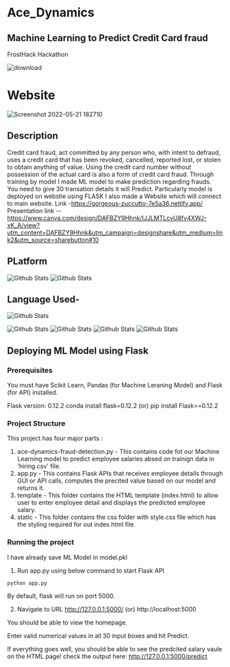 # Ace_Dynamics
## Machine Learning to Predict Credit Card fraud
FrostHack Hackathon

![download](https://user-images.githubusercontent.com/90788942/169682141-5387a807-4245-45b1-8de1-889134a0e9e7.png)




# Website
![Screenshot 2022-05-21 182710](https://user-images.githubusercontent.com/90788942/169652568-1a829a20-9685-4b93-a529-a8a6eab35ea4.jpg)


## Description

Credit card fraud, act committed by any person who, with intent to defraud, uses a credit card that has been revoked, cancelled, reported lost, or stolen to obtain anything of value. Using the credit card number without possession of the actual card is also a form of credit card fraud. Through training by model I made ML model to make prediction regarding frauds. You need to give 30 transation details it will Predict. Particularly model is deployed on webstie using FLASK
I also made a Website which will connect to main website. Link -https://gorgeous-zuccutto-7e5a36.netlify.app/
Presentation link  --https://www.canva.com/design/DAFBZY9Hhnk/IJJLMTLcvU8fy4XWJ-xK_A/view?utm_content=DAFBZY9Hhnk&utm_campaign=designshare&utm_medium=link2&utm_source=sharebutton#10

## PLatform
<p >
        <img src="https://img.shields.io/badge/Kaggle-20BEFF?style=for-the-badge&logo=Kaggle&logoColor=white" alt="Github Stats" />
  <img src="https://img.shields.io/badge/Netlify-00C7B7?style=for-the-badge&logo=netlify&logoColor=white" alt="Github Stats" />
</p>


## Language Used-

<p >
        <img src="https://github.com/jalbertsr/logo-badge-images/blob/master/img/rsz_flask.png?raw=true" alt="Github Stats" />
 
</p>
<p >
        <img src="https://img.shields.io/badge/CSS3-1572B6?style=for-the-badge&logo=css3&logoColor=white" alt="Github Stats" />
   <img src="https://img.shields.io/badge/HTML5-E34F26?style=for-the-badge&logo=html5&logoColor=whit" alt="Github Stats" />
   <img src="https://img.shields.io/badge/JavaScript-323330?style=for-the-badge&logo=javascript&logoColor=F7DF1E" alt="Github Stats" />
   <img src="https://img.shields.io/badge/Python-FFD43B?style=for-the-badge&logo=python&logoColor=blue" alt="Github Stats" />
   
</p>

## Deploying ML Model using Flask


### Prerequisites
You must have Scikit Learn, Pandas (for Machine Leraning Model) and Flask (for API) installed.

Flask version: 0.12.2
conda install flask=0.12.2  (or) pip install Flask==0.12.2

### Project Structure
This project has four major parts :
1. ace-dynamics-fraud-detection.py - This contains code fot our Machine Learning model to predict employee salaries absed on trainign data in 'hiring.csv' file.
2. app.py - This contains Flask APIs that receives employee details through GUI or API calls, computes the precited value based on our model and returns it.
3. template - This folder contains the HTML template (index.html) to allow user to enter employee detail and displays the predicted employee salary.
4. static - This folder contains the css folder with style.css file which has the styling required for out index.html file.

### Running the project
I have already save ML Model in model.pkl


1. Run app.py using below command to start Flask API
```
python app.py
```
By default, flask will run on port 5000.

2. Navigate to URL http://127.0.0.1:5000/ (or) http://localhost:5000

You should be able to view the homepage.

Enter valid numerical values in all 30 input boxes and hit Predict.

If everything goes well, you should  be able to see the predcited salary vaule on the HTML page!
check the output here: http://127.0.0.1:5000/predict
